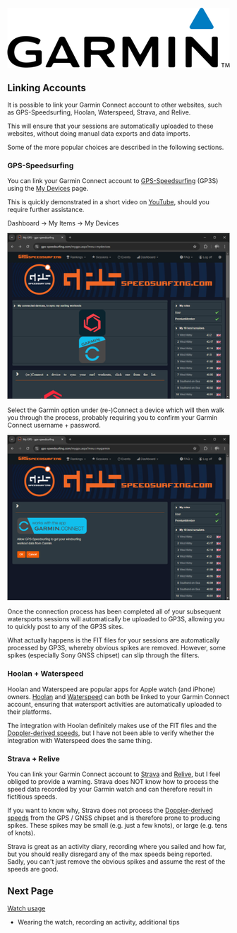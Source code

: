 ![GP3S Logo](../img/Garmin_logo_2006.png)



## Linking Accounts

It is possible to link your Garmin Connect account to other websites, such as GPS-Speedsurfing, Hoolan, Waterspeed, Strava, and Relive.

This will ensure that your sessions are automatically uploaded to these websites, without doing manual data exports and data imports.

Some of the more popular choices are described in the following sections.



### GPS-Speedsurfing

You can link your Garmin Connect account to [GPS-Speedsurfing](https://www.gps-speedsurfing.com/) (GP3S) using the [My Devices](https://www.gps-speedsurfing.com/mygps.aspx?mnu=mydevices) page.

This is quickly demonstrated in a short video on [YouTube](https://www.youtube.com/watch?v=a6jI8dON5OI), should you require further assistance.

Dashboard -> My Items -> My Devices

![gp3s-devices](img/gp3s-devices.png)

Select the Garmin option under (re-)Connect a device which will then walk you through the process, probably requiring you to confirm your Garmin Connect username + password.

![gp3s-coros](img/gp3s-garmin.png)

Once the connection process has been completed all of your subsequent watersports sessions will automatically be uploaded to GP3S, allowing you to quickly post to any of the GP3S sites.

What actually happens is the FIT files for your sessions are automatically processed by GP3S, whereby obvious spikes are removed. However, some spikes (especially Sony GNSS chipset) can slip through the filters.



### Hoolan + Waterspeed

Hoolan and Waterspeed are popular apps for Apple watch (and iPhone) owners. [Hoolan](https://www.hoolan.app/garmin-integration) and [Waterspeed](https://waterspeed.crunch.help/en/how-to/how-to-import-from-garmin-connect) can both be linked to your Garmin Connect account, ensuring that watersport activities are automatically uploaded to their platforms.

The integration with Hoolan definitely makes use of the FIT files and the [Doppler-derived speeds](https://medium.com/@mikeg888/the-importance-of-doppler-b886b14bb65d), but I have not been able to verify whether the integration with Waterspeed does the same thing.



### Strava + Relive

You can link your Garmin Connect account to [Strava](https://support.strava.com/hc/en-us/articles/216918057-Garmin-and-Strava) and [Relive](https://support.relive.cc/kb/guide/en/tracker-apps-to-connect-to-relive-vKNjTaiOqX/Steps/29827), but I feel obliged to provide a warning. Strava does NOT know how to process the speed data recorded by your Garmin watch and can therefore result in fictitious speeds.

If you want to know why, Strava does not process the [Doppler-derived speeds](https://medium.com/@mikeg888/the-importance-of-doppler-b886b14bb65d) from the GPS / GNSS chipset and is therefore prone to producing spikes. These spikes may be small (e.g. just a few knots), or large (e.g. tens of knots).

Strava is great as an activity diary, recording where you sailed and how far, but you should really disregard any of the max speeds being reported. Sadly, you can't just remove the obvious spikes and assume the rest of the speeds are good.



## Next Page

[Watch usage](../usage/README.md)

- Wearing the watch, recording an activity, additional tips
